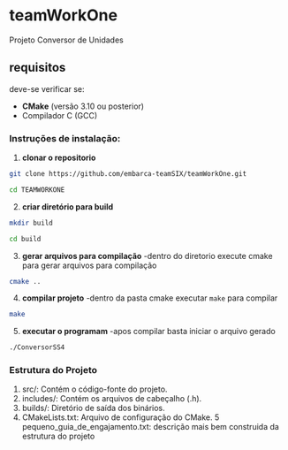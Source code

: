 # teamWorkOne
Projeto Conversor de Unidades

## requisitos

deve-se verificar se:
- **CMake** (versão 3.10 ou posterior)
- Compilador C (GCC)

### Instruções de instalação:

1. **clonar o repositorio**
```bash 
git clone https://github.com/embarca-teamSIX/teamWorkOne.git
```
```bash
cd TEAMWORKONE
```
2. **criar diretório para build**
```bash
mkdir build
```
```bash
cd build
```
3. **gerar arquivos para compilação**
-dentro do diretorio execute cmake para gerar arquivos para compilação
```bash
cmake ..
```
4. **compilar projeto**
-dentro da pasta cmake executar `make` para compilar
```bash
make
```
5. **executar o programam**
-apos compilar basta iniciar o arquivo gerado
```bash
./ConversorSS4
``` 

### Estrutura do Projeto
1. src/: Contém o código-fonte do projeto.
2. includes/: Contém os arquivos de cabeçalho (.h).
3. builds/: Diretório de saída dos binários.
4. CMakeLists.txt: Arquivo de configuração do CMake.
5 pequeno_guia_de_engajamento.txt: descrição mais bem construida da estrutura do projeto